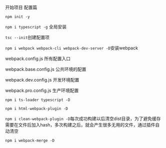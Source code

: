 开始项目 配置篇

`npm init -y`

`npm i typescript -g` 全局安装

`tsc --init`创建配置项

`npm i webpack webpack-cli webpack-dev-server -D`安装webpack

webpack.config.js 所有配置入口

webpack.base.config.js 公共环境的配置

webpack.dev.config.js 开发环境配置

webpack.pro.config.js 生产环境配置

`npm i ts-loader typescript -D`

`npm i html-webpack-plugin -D`

`npm i clean-webpack-plugin -D`每次成功构建以后清空dist目录，为了避免缓存需要在文件后加入hash，多次构建之后，就会产生很多无用的文件，通过插件自动清空

`npm i webpack-merge -D`